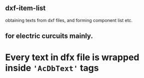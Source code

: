 ## dxf-item-list
obtaining texts from dxf files, and forming component list etc.

## for electric curcuits mainly.

# Every text in dfx file is wrapped inside `'AcDbText'` tags
